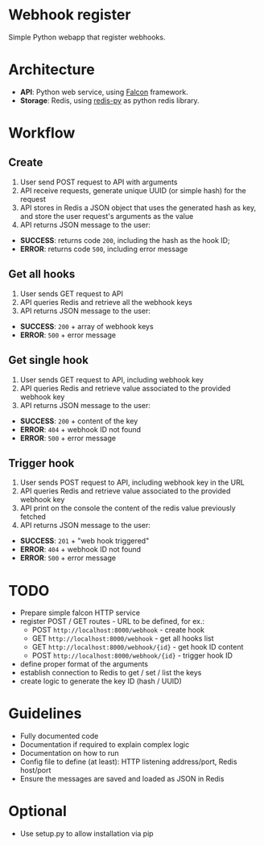 # Webhook register

Simple Python webapp that register webhooks.

# Architecture

- **API**: Python web service, using [Falcon](http://falconframework.org/) framework.
- **Storage**: Redis, using [redis-py](https://github.com/andymccurdy/redis-py) as python redis library.

# Workflow

## Create

1. User send POST request to API with arguments
2. API receive requests, generate unique UUID (or simple hash) for the request
3. API stores in Redis a JSON object that uses the generated hash as key, and store the user request's arguments as the value
4. API returns JSON message to the user:
  - **SUCCESS**: returns code `200`, including the hash as the hook ID; 
  - **ERROR**: returns code `500`, including error message

## Get all hooks

1. User sends GET request to API
2. API queries Redis and retrieve all the webhook keys
3. API returns JSON message to the user:
  - **SUCCESS**: `200` + array of webhook keys
  - **ERROR**: `500` + error message

## Get single hook

1. User sends GET request to API, including webhook key
2. API queries Redis and retrieve value associated to the provided webhook key
3. API returns JSON message to the user:
  - **SUCCESS**: `200` + content of the key
  - **ERROR**: `404` + webhook ID not found
  - **ERROR**: `500` + error message

## Trigger hook

1. User sends POST request to API, including webhook key in the URL
2. API queries Redis and retrieve value associated to the provided webhook key
3. API print on the console the content of the redis value previously fetched
4. API returns JSON message to the user:
  - **SUCCESS**: `201` + "web hook triggered"
  - **ERROR**: `404` + webhook ID not found
  - **ERROR**: `500` + error message

# TODO

- Prepare simple falcon HTTP service
- register POST / GET routes - URL to be defined, for ex.:
  - POST `http://localhost:8000/webhook` - create hook
  - GET `http://localhost:8000/webhook` - get all hooks list
  - GET `http://localhost:8000/webhook/{id}` - get hook ID content
  - POST `http://localhost:8000/webhook/{id}` - trigger hook ID
- define proper format of the arguments
- establish connection to Redis to get / set / list the keys
- create logic to generate the key ID (hash / UUID)

# Guidelines

- Fully documented code
- Documentation if required to explain complex logic
- Documentation on how to run
- Config file to define (at least): HTTP listening address/port, Redis host/port
- Ensure the messages are saved and loaded as JSON in Redis

# Optional

- Use setup.py to allow installation via pip
